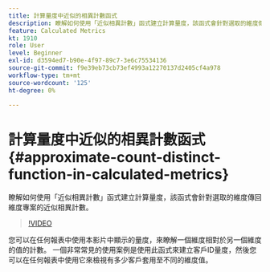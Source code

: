 ```yaml
---
title: 計算量度中近似的相異計數函式
description: 瞭解如何使用「近似相異計數」函式建立計算量度，該函式會針對選取的維度傳回維度專案的近似相異計數。
feature: Calculated Metrics
kt: 1910
role: User
level: Beginner
exl-id: d3594ed7-b90e-4f97-89c7-3e6c75534136
source-git-commit: f9e39eb73cb73ef4993a12270137d2405cf4a978
workflow-type: tm+mt
source-wordcount: '125'
ht-degree: 0%

---
```


# 計算量度中近似的相異計數函式 {#approximate-count-distinct-function-in-calculated-metrics}

瞭解如何使用「近似相異計數」函式建立計算量度，該函式會針對選取的維度傳回維度專案的近似相異計數。

>[!VIDEO](https://video.tv.adobe.com/v/23722/?quality=12&learn=on)

您可以在任何報表中使用本影片中顯示的量度，來瞭解一個維度相對於另一個維度的值的計數。 一個非常常見的使用案例是使用此函式來建立客戶ID量度，然後您可以在任何報表中使用它來檢視有多少客戶套用至不同的維度值。
